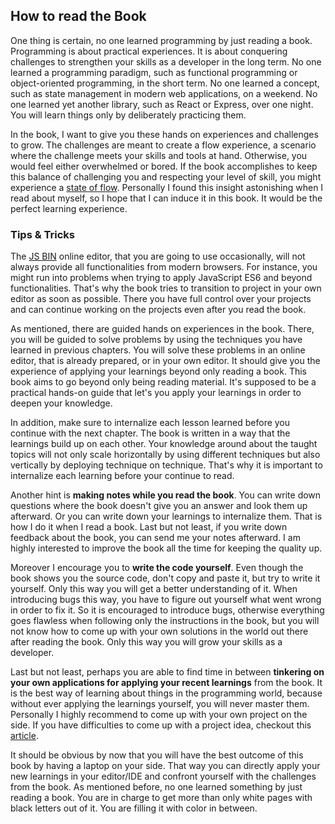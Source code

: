 ## How to read the Book

One thing is certain, no one learned programming by just reading a book. Programming is about practical experiences. It is about conquering challenges to strengthen your skills as a developer in the long term. No one learned a programming paradigm, such as functional programming or object-oriented programming, in the short term. No one learned a concept, such as state management in modern web applications, on a weekend. No one learned yet another library, such as React or Express, over one night. You will learn things only by deliberately practicing them.

In the book, I want to give you these hands on experiences and challenges to grow. The challenges are meant to create a flow experience, a scenario where the challenge meets your skills and tools at hand. Otherwise, you would feel either overwhelmed or bored. If the book accomplishes to keep this balance of challenging you and respecting your level of skill, you might experience a [state of flow](https://www.robinwieruch.de/lessons-learned-deep-work-flow/). Personally I found this insight astonishing when I read about myself, so I hope that I can induce it in this book. It would be the perfect learning experience.

### Tips & Tricks

The [JS BIN](http://jsbin.com/) online editor, that you are going to use occasionally, will not always provide all functionalities from modern browsers. For instance, you might run into problems when trying to apply JavaScript ES6 and beyond functionalities. That's why the book tries to transition to project in your own editor as soon as possible. There you have full control over your projects and can continue working on the projects even after you read the book.

As mentioned, there are guided hands on experiences in the book. There, you will be guided to solve problems by using the techniques you have learned in previous chapters. You will solve these problems in an online editor, that is already prepared, or in your own editor. It should give you the experience of applying your learnings beyond only reading a book. This book aims to go beyond only being reading material. It's supposed to be a practical hands-on guide that let's you apply your learnings in order to deepen your knowledge.

In addition, make sure to internalize each lesson learned before you continue with the next chapter. The book is written in a way that the learnings build up on each other. Your knowledge around about the taught topics will not only scale horizontally by using different techniques but also vertically by deploying technique on technique. That's why it is important to internalize each learning before your continue to read.

Another hint is **making notes while you read the book**. You can write down questions where the book doesn't give you an answer and look them up afterward. Or you can write down your learnings to internalize them. That is how I do it when I read a book. Last but not least, if you write down feedback about the book, you can send me your notes afterward. I am highly interested to improve the book all the time for keeping the quality up.

Moreover I encourage you to **write the code yourself**. Even though the book shows you the source code, don't copy and paste it, but try to write it yourself. Only this way you will get a better understanding of it. When introducing bugs this way, you have to figure out yourself what went wrong in order to fix it. So it is encouraged to introduce bugs, otherwise everything goes flawless when following only the instructions in the book, but you will not know how to come up with your own solutions in the world out there after reading the book. Only this way you will grow your skills as a developer.

Last but not least, perhaps you are able to find time in between **tinkering on your own applications for applying your recent learnings** from the book. It is the best way of learning about things in the programming world, because without ever applying the learnings yourself, you will never master them. Personally I highly recommend to come up with your own project on the side. If you have difficulties to come up with a project idea, checkout this [article](https://www.robinwieruch.de/how-to-learn-framework/).

It should be obvious by now that you will have the best outcome of this book by having a laptop on your side. That way you can directly apply your new learnings in your editor/IDE and confront yourself with the challenges from the book. As mentioned before, no one learned something by just reading a book. You are in charge to get more than only white pages with black letters out of it. You are filling it with color in between.

